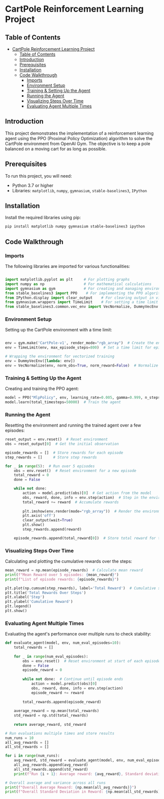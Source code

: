 # CartPole Reinforcement Learning Project

## Table of Contents
- [CartPole Reinforcement Learning Project](#cartpole-reinforcement-learning-project)
  - [Table of Contents](#table-of-contents)
  - [Introduction](#introduction)
  - [Prerequisites](#prerequisites)
  - [Installation](#installation)
  - [Code Walkthrough](#code-walkthrough)
    - [Imports](#imports)
    - [Environment Setup](#environment-setup)
    - [Training \& Setting Up the Agent](#training--setting-up-the-agent)
    - [Running the Agent](#running-the-agent)
    - [Visualizing Steps Over Time](#visualizing-steps-over-time)
    - [Evaluating Agent Multiple Times](#evaluating-agent-multiple-times)

## Introduction
This project demonstrates the implementation of a reinforcement learning agent using the PPO (Proximal Policy Optimization) algorithm to solve the CartPole environment from OpenAI Gym. The objective is to keep a pole balanced on a moving cart for as long as possible.

## Prerequisites
To run this project, you will need:
- Python 3.7 or higher
- Libraries: `matplotlib`, `numpy`, `gymnasium`, `stable-baselines3`, `IPython`

## Installation
Install the required libraries using pip:

```bash
pip install matplotlib numpy gymnasium stable-baselines3 ipython
```

## Code Walkthrough

### Imports
The following libraries are imported for various functionalities:
```python

import matplotlib.pyplot as plt     # For plotting graphs
import numpy as np                  # For mathematical calculations
import gymnasium as gym             # For creating and managing environments
from stable_baselines3 import PPO    # For implementing the PPO algorithm
from IPython.display import clear_output    # For clearing output in visualizations
from gymnasium.wrappers import TimeLimit    # For setting a time limit on episodes
from stable_baselines3.common.vec_env import VecNormalize, DummyVecEnv  # For enhanced model and enviroment creation
```

### Environment Setup

Setting up the CartPole environment with a time limit:

```python

env = gym.make('CartPole-v1', render_mode="rgb_array")  # Create the environment
env = TimeLimit(env, max_episode_steps=800)  # Set a time limit for episodes

# Wrapping the environment for vectorized training
env = DummyVecEnv([lambda: env])  
env = VecNormalize(env, norm_obs=True, norm_reward=False)  # Normalize observations
```

### Training & Setting Up the Agent

Creating and training the PPO agent:

```python
model = PPO("MlpPolicy", env, learning_rate=0.005, gamma=0.999, n_steps=2048, verbose=1, seed=42)
model.learn(total_timesteps=50000)  # Train the agent
```

### Running the Agent

Resetting the environment and running the trained agent over a few episodes:

```python
reset_output = env.reset()  # Reset environment
obs = reset_output[0]  # Get the initial observation

episode_rewards = []  # Store rewards for each episode
step_rewards = []     # Store step rewards

for _ in range(5):  # Run over 5 episodes
    obs = env.reset()  # Reset environment for a new episode
    total_reward = 0
    done = False

    while not done:  
        action = model.predict(obs)[0]  # Get action from the model
        obs, reward, done, info = env.step(action)  # Step in the environment
        total_reward += reward  # Accumulate rewards
        
        plt.imshow(env.render(mode="rgb_array"))  # Render the environment
        plt.axis('off')
        clear_output(wait=True)
        plt.show()
        step_rewards.append(reward)

    episode_rewards.append(total_reward[0])  # Store total reward for the episode
```

### Visualizing Steps Over Time

Calculating and plotting the cumulative rewards over the steps:

```python
mean_reward = np.mean(episode_rewards)  # Calculate mean reward
print(f"Mean Reward over 5 episodes: {mean_reward}") 
print(f"List of episode rewards: {episode_rewards}") 

plt.plot(np.cumsum(step_rewards), label='Total Reward')  # Cumulative sum of rewards
plt.title('Total Rewards Over Steps')
plt.xlabel('Step')
plt.ylabel('Cumulative Reward')
plt.legend()
plt.show()
```

### Evaluating Agent Multiple Times

Evaluating the agent's performance over multiple runs to check stability:

```python
def evaluate_agent(model, env, num_eval_episodes=10):
    total_rewards = []
    
    for _ in range(num_eval_episodes):
        obs = env.reset()  # Reset environment at start of each episode
        done = False
        episode_reward = 0
        
        while not done:  # Continue until episode ends
            action = model.predict(obs)[0]
            obs, reward, done, info = env.step(action)
            episode_reward += reward
            
        total_rewards.append(episode_reward)
    
    average_reward = np.mean(total_rewards)
    std_reward = np.std(total_rewards)
    
    return average_reward, std_reward

# Run evaluations multiple times and store results
num_runs = 10 
all_avg_rewards = []
all_std_rewards = []

for i in range(num_runs):
    avg_reward, std_reward = evaluate_agent(model, env, num_eval_episodes=10)
    all_avg_rewards.append(avg_reward)
    all_std_rewards.append(std_reward)
    print(f"Run {i + 1}: Average reward: {avg_reward}, Standard deviation: {std_reward}")

# Overall average and variance across all runs
print(f"Overall Average Reward: {np.mean(all_avg_rewards)}")
print(f"Overall Standard Deviation in Reward: {np.mean(all_std_rewards)}")
```
